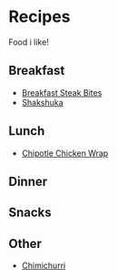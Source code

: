 # Recipes

Food i like!

## Breakfast
- [Breakfast Steak Bites](https://github.com/AlteredAdmin/Recipes/blob/main/Breakfast%20/Breakfast%20Steak%20Bites.md)
- [Shakshuka](https://github.com/AlteredAdmin/Recipes/blob/main/Breakfast%20/Shakshuka.md)


## Lunch
- [Chipotle Chicken Wrap](https://github.com/AlteredAdmin/Recipes/blob/main/Lunch/Chipotle%20Chicken%20Wrap.md)

## Dinner

## Snacks

## Other
- [Chimichurri](https://github.com/AlteredAdmin/Recipes/blob/main/Other/Chimichurri.md)
